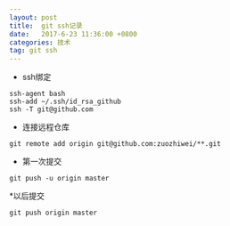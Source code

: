 ```yaml
---
layout: post
title:  git ssh记录
date:   2017-6-23 11:36:00 +0800
categories: 技术
tag: git ssh
---
```

* ssh绑定
```
ssh-agent bash
ssh-add ~/.ssh/id_rsa_github
ssh -T git@github.com
```
* 连接远程仓库
```
git remote add origin git@github.com:zuozhiwei/**.git
```

* 第一次提交
```
git push -u origin master
```

*以后提交
```
git push origin master
```